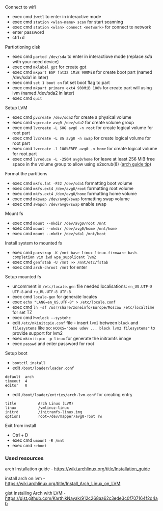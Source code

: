 Connect to wifi 

- exec cmd `iwctl` to enter in interactive mode
- exec cmd `station <wlan-name> scan` for start scanning
- exec cmd `station <wlan> connect <network>` for connect to network
- enter password
- ctrl+d

Partiotioning disk

- exec cmd `parted /dev/sda` to enter in interactiove mode (replace *sda* with your need device)
- exec cmd `mklabel gpt` for create gpt
- exec cmd `mkpart ESP fat32 1MiB 900MiB` for create boot part (named /dev/sda1 in later)
- exec cmd `set 1 boot on` fot set boot flag to part
- exec cmd `mkpart primary ext4 900MiB 100%` for create part will using lvm (named /dev/sda2 in later)
- exec cmd `quit`

Setup LVM

- exec cmd `pvcreate /dev/sda2` for create a physical volume
- exec cmd `vgcreate avg0 /dev/sda2` for create volume group
- exec cmd `lvcreate -L 60G avg0 -n root` for create logical volume for root part
- exec cmd `lvcreate -L 8G avg0 -n swap` for create logical volume for root part
- exec cmd `lvcreate -l 100%FREE avg0 -n home` for create logical volume for root part
- exec cmd `lvreduce -L -256M avg0/home` for leave at least 256 MiB free space in the volume group to allow using e2scrub(8) ([arch guide tip](https://wiki.archlinux.org/title/Install_Arch_Linux_on_LVM#Create_logical_volumes))

Format the partitions

- exec cmd `mkfs.fat -F32 /dev/sda1` formatting boot volume
- exec cmd `mkfs.ext4 /dev/avg0/root` formatting root volume
- exec cmd `mkfs.ext4 /dev/avg0/home` formatting home volume
- exec cmd `mkswap /dev/avg0/swap` formatting swap volume
- exec cmd `swapon /dev/avg0/swap` enable swap

Mount fs

- exec cmd `mount --mkdir /dev/avg0/root /mnt`
- exec cmd `mount --mkdir /dev/avg0/home /mnt/home`
- exec cmd `mount --mkdir /dev/sda1 /mnt/boot`

Install system to mounted fs

- exec cmd `pacstrap -K /mnt base linux linux-firmware bash-completion vim iwd wpa_supplicant lvm2`
- exec cmd `genfstab -U /mnt >> /mnt/etc/fstab`
- exec cmd `arch-chroot /mnt` for enter

Setup mounted fs

- uncomment in `/etc/locale.gen` file needed localisations: `en_US.UTF-8 UTF-8` and `ru_RU.UTF-8 UTF-8`
- exec cmd `locale-gen` for generate locales
- exec `echo "LANG=en_US.UTF-8" > /etc/locale.conf`
- exec cmd `ln -sf /usr/share/zoneinfo/Europe/Moscow /etc/localtime` for set TZ
- exec cmd `hwclock --systohc`
- edit `/etc/mkinitcpio.conf` file - insert `lvm2` between `block` and `filesystems` like so: `HOOKS="base udev ... block lvm2 filesystems"` to provide support for lvm2
- exec `mkinitcpio -p linux` for generate the initramfs image
- exec `passwd` and enter password for root

Setup boot

- `bootctl install`
- edit `/boot/loader/loader.conf`
```
default  arch
timeout  4
editor   0
```
- edit `/boot/loader/entries/arch-lvm.conf` for creating entry
```
title          Arch Linux (LVM)
linux          /vmlinuz-linux
initrd         /initramfs-linux.img
options        root=/dev/mapper/avg0-root rw
```

Exit from install

- Ctrl + D
- exec  cmd `umount -R /mnt`
- exec cmd `reboot`


### Used resources

arch Installation guide - https://wiki.archlinux.org/title/Installation_guide

install arch on lvm - https://wiki.archlinux.org/title/Install_Arch_Linux_on_LVM

gist Installing Arch with LVM - https://gist.github.com/KarthikNayak/912c268aa62c3ede3c0f707164f2d4ab
